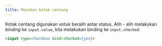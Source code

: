 ```yaml
---
title: Masukan kotak centang
---
```


Kotak centang digunakan untuk beralih antar status. Alih - alih melakukan *binding* ke `input.value`, kita melakukan binding ke `input.checked`:

```html
<input type=checkbox bind:checked={yes}>
```
